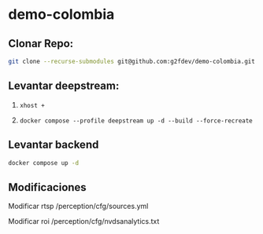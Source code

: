 # demo-colombia
## Clonar Repo:
```bash
git clone --recurse-submodules git@github.com:g2fdev/demo-colombia.git
```

## Levantar deepstream:

1. `xhost +`

2. `docker compose --profile deepstream up -d --build --force-recreate`


## Levantar backend
```bash
docker compose up -d
```

## Modificaciones 

Modificar rtsp
/perception/cfg/sources.yml

Modificar roi
/perception/cfg/nvdsanalytics.txt
